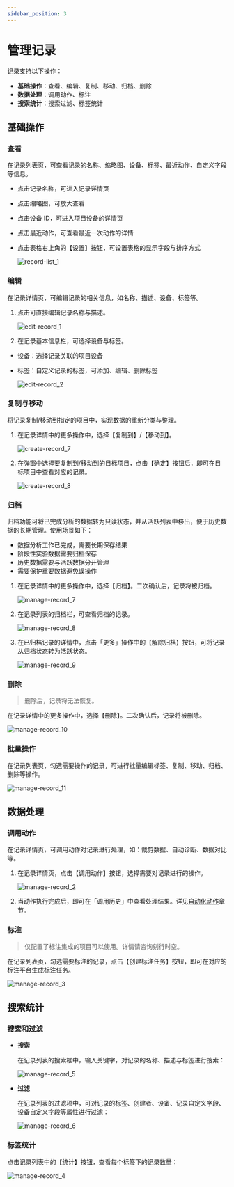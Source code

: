 ```yaml
---
sidebar_position: 3
---
```


# 管理记录

记录支持以下操作：

- **基础操作**：查看、编辑、复制、移动、归档、删除
- **数据处理**：调用动作、标注
- **搜索统计**：搜索过滤、标签统计

## 基础操作

### 查看

在记录列表页，可查看记录的名称、缩略图、设备、标签、最近动作、自定义字段等信息。

- 点击记录名称，可进入记录详情页
- 点击缩略图，可放大查看
- 点击设备 ID，可进入项目设备的详情页
- 点击最近动作，可查看最近一次动作的详情
- 点击表格右上角的【设置】按钮，可设置表格的显示字段与排序方式

  ![record-list_1](./img/record-list_1.png)

### 编辑

在记录详情页，可编辑记录的相关信息，如名称、描述、设备、标签等。

1. 点击可直接编辑记录名称与描述。

   ![edit-record_1](./img/edit-record_1.png)

2. 在记录基本信息栏，可选择设备与标签。

- 设备：选择记录关联的项目设备
- 标签：自定义记录的标签，可添加、编辑、删除标签

  ![edit-record_2](./img/edit-record_2.png)

### 复制与移动

将记录复制/移动到指定的项目中，实现数据的重新分类与整理。

1. 在记录详情中的更多操作中，选择【复制到】/【移动到】。

   ![create-record_7](./img/create-record_7.png)

2. 在弹窗中选择要复制到/移动到的目标项目，点击【确定】按钮后，即可在目标项目中查看对应的记录。

   ![create-record_8](./img/create-record_8.png)

### 归档

归档功能可将已完成分析的数据转为只读状态，并从活跃列表中移出，便于历史数据的长期管理。使用场景如下：

- 数据分析工作已完成，需要长期保存结果
- 阶段性实验数据需要归档保存
- 历史数据需要与活跃数据分开管理
- 需要保护重要数据避免误操作

1. 在记录详情中的更多操作中，选择【归档】。二次确认后，记录将被归档。

   ![manage-record_7](./img/manage-record_7.png)

2. 在记录列表的归档栏，可查看归档的记录。

   ![manage-record_8](./img/manage-record_8.png)

3. 在已归档记录的详情中，点击「更多」操作中的【解除归档】按钮，可将记录从归档状态转为活跃状态。

   ![manage-record_9](./img/manage-record_9.png)

### 删除

> 删除后，记录将无法恢复。

在记录详情中的更多操作中，选择【删除】。二次确认后，记录将被删除。

![manage-record_10](./img/manage-record_10.png)

### 批量操作

在记录列表页，勾选需要操作的记录，可进行批量编辑标签、复制、移动、归档、删除等操作。

![manage-record_11](./img/manage-record_11.png)

## 数据处理

### 调用动作

在记录详情页，可调用动作对记录进行处理，如：裁剪数据、自动诊断、数据对比等。

1. 在记录详情页，点击【调用动作】按钮，选择需要对记录进行的操作。

   ![manage-record_2](./img/manage-record_2.png)

2. 当动作执行完成后，即可在「调用历史」中查看处理结果。详见[自动化动作](../../6-automation/1-quick-start-workflow.md)章节。

### 标注

> 仅配置了标注集成的项目可以使用。详情请咨询刻行时空。

在记录列表页，勾选需要标注的记录，点击【创建标注任务】按钮，即可在对应的标注平台生成标注任务。

![manage-record_3](./img/manage-record_3.png)

## 搜索统计

### 搜索和过滤

- **搜索**

  在记录列表的搜索框中，输入关键字，对记录的名称、描述与标签进行搜索：

  ![manage-record_5](./img/manage-record_5.png)

- **过滤**

  在记录列表的过滤项中，可对记录的标签、创建者、设备、记录自定义字段、设备自定义字段等属性进行过滤：

  ![manage-record_6](./img/manage-record_6.png)

### 标签统计

点击记录列表中的【统计】按钮，查看每个标签下的记录数量：

![manage-record_4](./img/manage-record_4.png)
